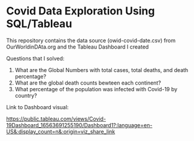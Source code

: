 # Covid Data Exploration Using SQL/Tableau
This repository contains the data source (owid-covid-date.csv) from OurWorldinDAta.org and the Tableau Dashboard I created

Questions that I solved:
1. What are the Global Numbers with total cases, total deaths, and death percentage?
2. What are the global death counts bewteen each continent?
3. What percentage of the population was infected with Covid-19 by country?

Link to Dashboard visual:

https://public.tableau.com/views/Covid-19Dashboard_16563691255190/Dashboard1?:language=en-US&:display_count=n&:origin=viz_share_link
